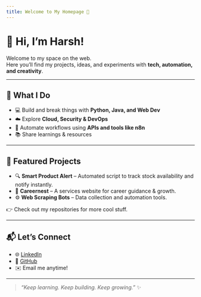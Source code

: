 ```yaml
---
title: Welcome to My Homepage 🚀
---
```


# 👋 Hi, I’m Harsh!

Welcome to my space on the web.  
Here you’ll find my projects, ideas, and experiments with **tech, automation, and creativity**.  

---

## 🌟 What I Do
- 💻 Build and break things with **Python, Java, and Web Dev**
- ☁️ Explore **Cloud, Security & DevOps**
- 🔗 Automate workflows using **APIs and tools like n8n**
- 📚 Share learnings & resources  

---

## 🚧 Featured Projects
- 🔍 **Smart Product Alert** – Automated script to track stock availability and notify instantly.  
- 📝 **Careernest** – A services website for career guidance & growth.  
- ⚙️ **Web Scraping Bots** – Data collection and automation tools.  

👉 Check out my repositories for more cool stuff.  

---

## 📬 Let’s Connect
- 🌐 [LinkedIn](https://linkedin.com)  
- 🐙 [GitHub](https://github.com/singhharsh77)  
- ✉️ Email me anytime!  

---

> _“Keep learning. Keep building. Keep growing.”_ ✨
